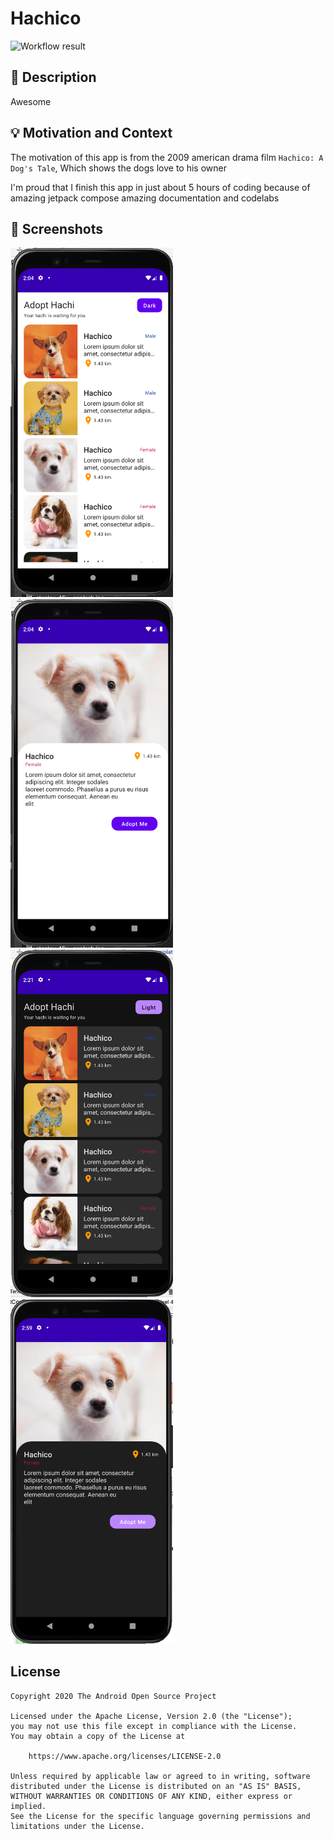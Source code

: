 # Hachico

<!--- Replace <OWNER> with your Github Username and <REPOSITORY> with the name of your repository. -->
<!--- You can find both of these in the url bar when you open your repository in github. -->
![Workflow result](https://github.com/johnpaulcas/android-dev-challenge-week-1/workflows/Check/badge.svg)


## :scroll: Description
<!--- Describe your app in one or two sentences -->
Awesome


## :bulb: Motivation and Context
<!--- Optionally point readers to interesting parts of your submission. -->
The motivation of this app is from the 2009 american drama film `Hachico: A Dog's Tale`, Which shows the dogs love to his owner
<!--- What are you especially proud of? -->
I'm proud that I finish this app in just about 5 hours of coding because of amazing jetpack compose amazing documentation and codelabs

## :camera_flash: Screenshots
<!-- You can add more screenshots here if you like -->
<img src="/results/screenshot_1.png" width="260">&emsp;<img src="/results/screenshot_2.png" width="260">
&emsp;<img src="/results/screenshot_3.png" width="260">&emsp;<img src="/results/screenshot_4.png" width="260">

## License
```
Copyright 2020 The Android Open Source Project

Licensed under the Apache License, Version 2.0 (the "License");
you may not use this file except in compliance with the License.
You may obtain a copy of the License at

    https://www.apache.org/licenses/LICENSE-2.0

Unless required by applicable law or agreed to in writing, software
distributed under the License is distributed on an "AS IS" BASIS,
WITHOUT WARRANTIES OR CONDITIONS OF ANY KIND, either express or implied.
See the License for the specific language governing permissions and
limitations under the License.
```